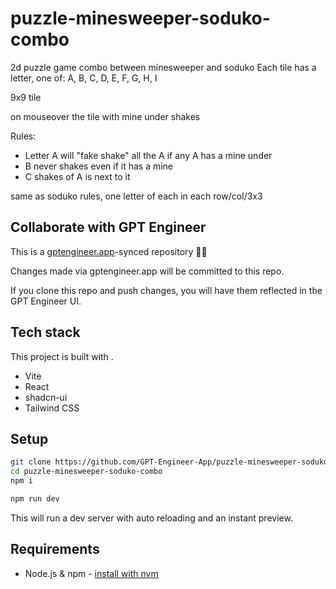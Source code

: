 # puzzle-minesweeper-soduko-combo

2d puzzle game combo between minesweeper and soduko
Each tile has a letter, one of: A, B, C, D, E, F, G, H, I

9x9 tile

on mouseover the tile with  mine under shakes

Rules:
- Letter A will "fake shake" all the A if any A has a mine under
- B never shakes even if it has a mine
- C shakes of A is next to it

same as soduko rules, one letter of each in each row/col/3x3

## Collaborate with GPT Engineer

This is a [gptengineer.app](https://gptengineer.app)-synced repository 🌟🤖

Changes made via gptengineer.app will be committed to this repo.

If you clone this repo and push changes, you will have them reflected in the GPT Engineer UI.

## Tech stack

This project is built with .

- Vite
- React
- shadcn-ui
- Tailwind CSS

## Setup

```sh
git clone https://github.com/GPT-Engineer-App/puzzle-minesweeper-soduko-combo.git
cd puzzle-minesweeper-soduko-combo
npm i
```

```sh
npm run dev
```

This will run a dev server with auto reloading and an instant preview.

## Requirements

- Node.js & npm - [install with nvm](https://github.com/nvm-sh/nvm#installing-and-updating)
